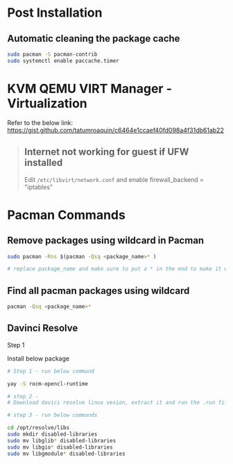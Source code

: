# Post Installation

## **Automatic cleaning the package cache**

```bash
sudo pacman -S pacman-contrib
sudo systemctl enable paccache.timer
```

# KVM QEMU VIRT Manager - Virtualization

Refer to the below link: https://gist.github.com/tatumroaquin/c6464e1ccaef40fd098a4f31db61ab22
> ## Internet not working for guest if UFW installed
> Edit `/etc/libvirt/network.conf` and enable firewall_backend = "iptables"

# Pacman Commands

## Remove packages using wildcard in Pacman

```bash
sudo pacman -Rns $(pacman -Qsq <package_name>* )

# replace package_name and make sure to put a * in the end to make it wildcard
```

## Find all pacman packages using wildcard

```bash
pacman -Qsq <package_name>*
```

## Davinci Resolve

Step 1

Install below package

```bash
# Step 1 - run below command 

yay -S rocm-opencl-runtime

# step 2 - 
# Download davici resolve linux vesion, extract it and run the .run file

# step 3 - run below commands

cd /opt/resolve/libs
sudo mkdir disabled-libraries
sudo mv libglib* disabled-libraries
sudo mv libgio* disabled-libraries
sudo mv libgmodule* disabled-libraries
```
